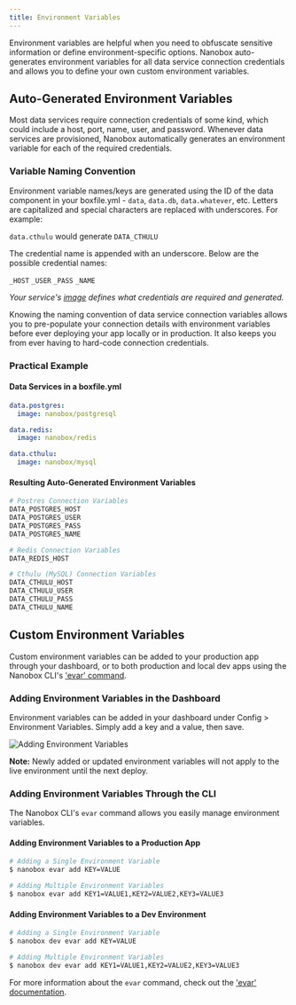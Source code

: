 ```yaml
---
title: Environment Variables
---
```


Environment variables are helpful when you need to obfuscate sensitive information or define environment-specific options. Nanobox auto-generates environment variables for all data service connection credentials and allows you to define your own custom environment variables.

## Auto-Generated Environment Variables
Most data services require connection credentials of some kind, which could include a host, port, name, user, and password. Whenever data services are provisioned, Nanobox automatically generates an environment variable for each of the required credentials.

### Variable Naming Convention
Environment variable names/keys are generated using the ID of the data component in your boxfile.yml - `data`, `data.db`, `data.whatever`, etc. Letters are capitalized and special characters are replaced with underscores. For example:

`data.cthulu` would generate `DATA_CTHULU`

The credential name is appended with an underscore. Below are the possible credential names:

`_HOST` `_USER` `_PASS` `_NAME`  

*Your service's [image](/images/) defines what credentials are required and generated.*

Knowing the naming convention of data service connection variables allows you to pre-populate your connection details with environment variables before ever deploying your app locally or in production. It also keeps you from ever having to hard-code connection credentials.

### Practical Example

#### Data Services in a boxfile.yml
```yaml
data.postgres:
  image: nanobox/postgresql

data.redis:
  image: nanobox/redis

data.cthulu:
  image: nanobox/mysql
```

#### Resulting Auto-Generated Environment Variables
```bash
# Postres Connection Variables
DATA_POSTGRES_HOST
DATA_POSTGRES_USER
DATA_POSTGRES_PASS
DATA_POSTGRES_NAME

# Redis Connection Variables
DATA_REDIS_HOST

# Cthulu (MySQL) Connection Variables
DATA_CTHULU_HOST
DATA_CTHULU_USER
DATA_CTHULU_PASS
DATA_CTHULU_NAME
```

## Custom Environment Variables
Custom environment variables can be added to your production app through your dashboard, or to both production and local dev apps using the Nanobox CLI's ['evar' command](/cli/evar/).

### Adding Environment Variables in the Dashboard
Environment variables can be added in your dashboard under Config > Environment Variables. Simply add a key and a value, then save.

![Adding Environment Variables](/src-images/evar-add.png)

**Note:** Newly added or updated environment variables will not apply to the live environment until the next deploy.

### Adding Environment Variables Through the CLI
The Nanobox CLI's `evar` command allows you easily manage environment variables.

#### Adding Environment Variables to a Production App
```bash
# Adding a Single Environment Variable
$ nanobox evar add KEY=VALUE

# Adding Multiple Environment Variables
$ nanobox evar add KEY1=VALUE1,KEY2=VALUE2,KEY3=VALUE3
```

#### Adding Environment Variables to a Dev Environment
```bash
# Adding a Single Environment Variable
$ nanobox dev evar add KEY=VALUE

# Adding Multiple Environment Variables
$ nanobox dev evar add KEY1=VALUE1,KEY2=VALUE2,KEY3=VALUE3
```

For more information about the `evar` command, check out the ['evar' documentation](/cli/evar/).
